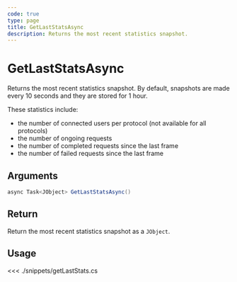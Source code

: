 ```yaml
---
code: true
type: page
title: GetLastStatsAsync
description: Returns the most recent statistics snapshot.
---
```


# GetLastStatsAsync

Returns the most recent statistics snapshot.
By default, snapshots are made every 10 seconds and they are stored for 1 hour.

These statistics include:

- the number of connected users per protocol (not available for all protocols)
- the number of ongoing requests
- the number of completed requests since the last frame
- the number of failed requests since the last frame

## Arguments

```csharp
async Task<JObject> GetLastStatsAsync()
```

## Return

Return the most recent statistics snapshot as a `JObject`.

## Usage

<<< ./snippets/getLastStats.cs
